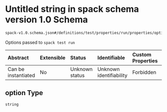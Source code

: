 # Untitled string in spack schema version 1.0 Schema

```txt
spack-v1.0.schema.json#/definitions/test/properties/run/properties/option
```

Options passed to `spack test run`

| Abstract            | Extensible | Status         | Identifiable            | Custom Properties | Additional Properties | Access Restrictions | Defined In                                                                      |
| :------------------ | :--------- | :------------- | :---------------------- | :---------------- | :-------------------- | :------------------ | :------------------------------------------------------------------------------ |
| Can be instantiated | No         | Unknown status | Unknown identifiability | Forbidden         | Allowed               | none                | [spack-v1.0.schema.json*](../out/spack-v1.0.schema.json "open original schema") |

## option Type

`string`
